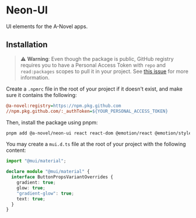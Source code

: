 # Neon-UI

UI elements for the A-Novel apps.

## Installation

> ⚠️ **Warning**: Even though the package is public, GitHub registry requires you to have a Personal Access Token
> with `repo` and `read:packages` scopes to pull it in your project. See
> [this issue](https://github.com/orgs/community/discussions/23386#discussioncomment-3240193) for more information.

Create a `.npmrc` file in the root of your project if it doesn't exist, and make sure it contains the following:

```ini
@a-novel:registry=https://npm.pkg.github.com
//npm.pkg.github.com/:_authToken=${YOUR_PERSONAL_ACCESS_TOKEN}
```

Then, install the package using pnpm:

```bash
pnpm add @a-novel/neon-ui react react-dom @emotion/react @emotion/styled @mui/material
```

You may create a `mui.d.ts` file at the root of your project with the following content:

```ts
import "@mui/material";

declare module "@mui/material" {
  interface ButtonPropsVariantOverrides {
    gradient: true;
    glow: true;
    "gradient-glow": true;
    text: true;
  }
}
```

